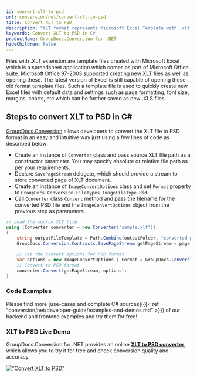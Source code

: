```yaml
---
id: convert-xlt-to-psd
url: conversion/net/convert-xlt-to-psd
title: Convert XLT to PSD
description: "XLT format represents Microsoft Excel Template with .xlt extension. Learn how to convert XLT to PSD file programmatically in C# language using GroupDocs.Conversion for .NET library."
keywords: Convert XLT to PSD in C#
productName: GroupDocs.Conversion for .NET
hideChildren: False
---
```


Files with .XLT extension are template files created with Microsoft Excel which is a spreadsheet application which comes as part of Microsoft Office suite. Microsoft Office 97-2003 supported creating new XLT files as well as opening these. The latest version of Excel is still capable of opening these old format template files. Such a template file is used to quickly create new Excel files with default data and settings such as page formatting, font size, margins, charts, etc which can be further saved as new .XLS files.

## Steps to convert XLT to PSD in C#

[GroupDocs.Conversion](https://products.groupdocs.com/conversion/net) allows developers to convert the XLT file to PSD format in an easy and intuitive way just using a few lines of code as described below:

* Create an instance of `Converter` class and pass source XLT file path as a constructor parameter. You may specify absolute or relative file path as per your requirements. 
* Declare `SavePageStream` delegate, which should provide a stream to store converted page of XLT document.
* Create an instance of `ImageConvertOptions` class and set `Format` property to `GroupDocs.Conversion.FileTypes.ImageFileType.Psd`.
* Call `Converter` class `Convert` method and pass the filename for the converted PSD file and the `ImageConvertOptions` object from the previous step as parameters.

```csharp
// Load the source XLT file
using (Converter converter = new Converter("sample.xlt"))
{
    string outputFileTemplate = Path.Combine(outputFolder, "converted-page-{0}.psd");
    GroupDocs.Conversion.Contracts.SavePageStream getPageStream = page => new FileStream(string.Format(outputFileTemplate, page), FileMode.Create);

    // Set the convert options for PSD format
    var options = new ImageConvertOptions { Format = GroupDocs.Conversion.FileTypes.ImageFileType.Psd };   
    // Convert to PSD format
    converter.Convert(getPageStream, options);
}
```

### Code Examples

Please find more [use-cases and complete C# sources]({{< ref "conversion/net/developer-guide/examples-and-demos.md" >}}) of our backend and frontend examples and try them for free!

### XLT to PSD Live Demo

GroupDocs.Conversion for .NET provides an online [**XLT to PSD converter**](https://products.groupdocs.app/conversion/xlt-to-psd), which allows you to try it for free and check conversion quality and accuracy.

[!["Convert XLT to PSD"](conversion/net/images/convert-to-psd/convert-xlt-to-psd.png)](https://products.groupdocs.app/conversion/xlt-to-psd)